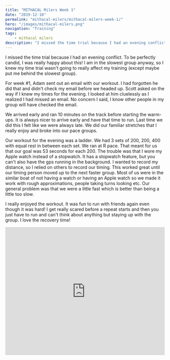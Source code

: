 ```yaml
---
title: "MITHACAL Milers Week 1"
date: "2019-12-10"
permalink: "mithacal-milers/mithacal-milers-week-1/"
hero: "/images/mithacal-milers.png"
navigation: "Training"
tags:
    - mithacal milers
description: "I missed the time trial because I had an evening conflict. To be perfectly candid, I was really happy about this! I am in the slowest group anyway, so I knew my time trial wasn't going to really affect my training (except maybe put me behind the slowest group)."
---
```


I missed the time trial because I had an evening conflict. To be perfectly candid, I was really happy about this! I am in the slowest group anyway, so I knew my time trial wasn't going to really affect my training (except maybe put me behind the slowest group).

For week #1, Adam sent out an email with our workout. I had forgotten he did that and didn't check my email before we headed up. Scott asked on the way if I knew my times for the evening. I looked at him cluelessly as I realized I had missed an email. No concern I said, I know other people in my group will have checked the email.

We arrived early and ran 10 minutes on the track before starting the warm-ups. It is always nicer to arrive early and have that time to run. Last time we did this I felt like we were always late. We did our familiar stretches that I really enjoy and broke into our pace groups.

Our workout for the evening was a ladder. We had 3 sets of 200, 200, 400 with equal rest in between each set. We ran at R pace. That meant for us that our goal was 53 seconds for each 200. The trouble was that I wore my Apple watch instead of a stopwatch. It has a stopwatch feature, but you can't also have the gps running in the background. I wanted to record my distance, so I relied on others to record our timing. This worked great until our timing person moved up to the next faster group. Most of us were in the similar boat of not having a watch or having an Apple watch so we made it work with rough approximations, people taking turns looking etc. Our general problem was that we were a little fast which is better than being a little too slow.

I really enjoyed the workout. It was fun to run with friends again even though it was hard! I get really scared before a repeat starts and then you just have to run and can't think about anything but staying up with the group. I love the recovery time!

<iframe height="405" width="100%" frameborder="0" allowtransparency="true" scrolling="no" src="https://www.strava.com/activities/2925720530/embed/d172041bf0d2a50d9ade8196a9520bce438c67cf"></iframe>
